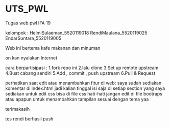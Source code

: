 # UTS_PWL

Tugas web pwl IFA 19 


kelompok : 
HelmiSulaeman_5520119018 
RendiMaulana_5520119025 
EndarSuntara_5520119005


Web ini bertema kafe makanan dan minuman

 on kan nyalakan Internet
 
cara berpartisipasi :
1.fork repo ini
2.lalu clone 
3.Set up remote upstream
4.Buat cabang sendiri
5.Add , commit , push upstream
6.Pull & Request

perhatikan saat edit atau menambahkan fitur di web:
saya sudah sediakan komentar di index.html jadi kalian tinggal isi saja di setiap section yang saya sediakan 
untuk edit css bisa di file css hati-hati jangan edit di file bootraps atau apapun
untuk menambahkan tampilan sesuai dengan tema yaa 

terimakasih

tes rendi berhasil push
